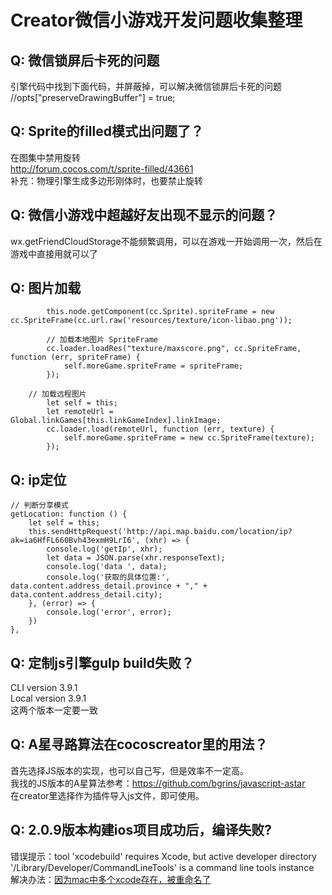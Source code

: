 # Creator微信小游戏开发问题收集整理

## Q: 微信锁屏后卡死的问题 
引擎代码中找到下面代码，并屏蔽掉，可以解决微信锁屏后卡死的问题</br>
//opts["preserveDrawingBuffer"] = true;

## Q: Sprite的filled模式出问题了？
在图集中禁用旋转</br>
http://forum.cocos.com/t/sprite-filled/43661</br>
补充：物理引擎生成多边形刚体时，也要禁止旋转</br>

## Q: 微信小游戏中超越好友出现不显示的问题？
wx.getFriendCloudStorage不能频繁调用，可以在游戏一开始调用一次，然后在游戏中直接用就可以了

## Q: 图片加载

            this.node.getComponent(cc.Sprite).spriteFrame = new cc.SpriteFrame(cc.url.raw('resources/texture/icon-libao.png'));

            // 加载本地图片 SpriteFrame
            cc.loader.loadRes("texture/maxscore.png", cc.SpriteFrame, function (err, spriteFrame) {
                self.moreGame.spriteFrame = spriteFrame;
            });

	    // 加载远程图片
            let self = this;
            let remoteUrl = Global.linkGames[this.linkGameIndex].linkImage;
            cc.loader.load(remoteUrl, function (err, texture) {
                self.moreGame.spriteFrame = new cc.SpriteFrame(texture);
            });

## Q: ip定位
    // 判断分享模式
    getLocation: function () {
        let self = this;
        this.sendHttpRequest('http://api.map.baidu.com/location/ip?ak=ia6HfFL660Bvh43exmH9LrI6', (xhr) => {
            console.log('getIp', xhr);
            let data = JSON.parse(xhr.responseText);
            console.log('data ', data);
            console.log('获取的具体位置:', data.content.address_detail.province + "," + data.content.address_detail.city);
        }, (error) => {
            console.log('error', error);
        })
    },

## Q: 定制js引擎gulp build失败？
CLI version 3.9.1</br>
Local version 3.9.1</br>
这两个版本一定要一致

## Q: A星寻路算法在cocoscreator里的用法？
首先选择JS版本的实现，也可以自己写，但是效率不一定高。</br>
我找的JS版本的A星算法参考：https://github.com/bgrins/javascript-astar </br>
在creator里选择作为插件导入js文件，即可使用。

## Q: 2.0.9版本构建ios项目成功后，编译失败?
错误提示：tool 'xcodebuild' requires Xcode, but active developer directory '/Library/Developer/CommandLineTools' is a command line tools instance </br>
解决办法：[因为mac中多个xcode存在，被重命名了](https://blog.csdn.net/jymn_chen/article/details/21613745)